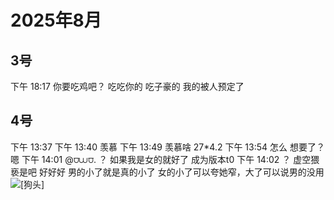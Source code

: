 # 2025年8月

<script setup lang="ts">
import { QTagColors } from 'fake-qq-ui';

</script>

## 3号

<q-window title="我的世界话题群">
    <q-tip>下午 18:17</q-tip>
    <q-text name="⩌⩊⩌." tag="LV100 群犯人(少女控" :tag-color="QTagColors.purple" avatar="https://q2.qlogo.cn/headimg_dl?dst_uin=2944162986&spec=100">你要吃鸡吧？</q-text>
    <q-text name="重奏六弦" tag="LV100 花飞" :tag-color="QTagColors.blue" avatar="https://q2.qlogo.cn/headimg_dl?dst_uin=488741813&spec=100">吃吃你的</q-text>
    <q-text name="⩌⩊⩌." tag="LV100 群犯人(少女控" :tag-color="QTagColors.purple" avatar="https://q2.qlogo.cn/headimg_dl?dst_uin=2944162986&spec=100">吃子豪的</q-text>
    <q-text name="⩌⩊⩌." tag="LV100 群犯人(少女控" :tag-color="QTagColors.purple" avatar="https://q2.qlogo.cn/headimg_dl?dst_uin=2944162986&spec=100">我的被人预定了</q-text>

</q-window>

## 4号

<q-window title="我的世界话题群">
    <q-tip>下午 13:37</q-tip>
    <q-image name="重奏六弦" tag="LV100 花飞" :tag-color="QTagColors.blue" avatar="https://q2.qlogo.cn/headimg_dl?dst_uin=488741813&spec=100" src="/img/2025-8-4-1.jfif"></q-image>
    <q-tip>下午 13:40</q-tip>
    <q-text name="无奈的系统君" tag="LV70 白丝控" :tag-color="QTagColors.purple" avatar="https://q2.qlogo.cn/headimg_dl?dst_uin=1592417016&spec=100">羡慕</q-text>
    <q-tip>下午 13:49</q-tip>
    <q-text name="⩌⩊⩌." tag="LV100 群犯人(少女控" :tag-color="QTagColors.purple" avatar="https://q2.qlogo.cn/headimg_dl?dst_uin=2944162986&spec=100">羡慕啥</q-text>
    <q-text name="无奈的系统君" tag="LV70 白丝控" :tag-color="QTagColors.purple" avatar="https://q2.qlogo.cn/headimg_dl?dst_uin=1592417016&spec=100">27*4.2</q-text>
    <q-tip>下午 13:54</q-tip>
    <q-text name="⩌⩊⩌." tag="LV100 群犯人(少女控" :tag-color="QTagColors.purple" avatar="https://q2.qlogo.cn/headimg_dl?dst_uin=2944162986&spec=100">怎么</q-text>
    <q-text name="⩌⩊⩌." tag="LV100 群犯人(少女控" :tag-color="QTagColors.purple" avatar="https://q2.qlogo.cn/headimg_dl?dst_uin=2944162986&spec=100">想要了？</q-text>
    <q-text name="#️" tag="LV62 白丝足控" :tag-color="QTagColors.purple" avatar="https://q2.qlogo.cn/headimg_dl?dst_uin=3314518364&spec=100">嗯</q-text>
    <q-tip>下午 14:01</q-tip>
    <q-reply target="⩌⩊⩌." replyText="想要了？" name="无奈的系统君" tag="LV70 白丝控" :tag-color="QTagColors.purple" avatar="https://q2.qlogo.cn/headimg_dl?dst_uin=1592417016&spec=100"><a at>@⩌⩊⩌.</a> ？</q-reply>
    <q-text name="无奈的系统君" tag="LV70 白丝控" :tag-color="QTagColors.purple" avatar="https://q2.qlogo.cn/headimg_dl?dst_uin=1592417016&spec=100">如果我是女的就好了</q-text>
    <q-text name="无奈的系统君" tag="LV70 白丝控" :tag-color="QTagColors.purple" avatar="https://q2.qlogo.cn/headimg_dl?dst_uin=1592417016&spec=100">成为版本t0</q-text>
    <q-tip>下午 14:02</q-tip>
    <q-text name="⩌⩊⩌." tag="LV100 群犯人(少女控" :tag-color="QTagColors.purple" avatar="https://q2.qlogo.cn/headimg_dl?dst_uin=2944162986&spec=100">？</q-text>
    <q-text name="⩌⩊⩌." tag="LV100 群犯人(少女控" :tag-color="QTagColors.purple" avatar="https://q2.qlogo.cn/headimg_dl?dst_uin=2944162986&spec=100">虚空猥亵是吧</q-text>
    <q-text name="⩌⩊⩌." tag="LV100 群犯人(少女控" :tag-color="QTagColors.purple" avatar="https://q2.qlogo.cn/headimg_dl?dst_uin=2944162986&spec=100">好好好</q-text>
    <q-text name="无奈的系统君" tag="LV70 白丝控" :tag-color="QTagColors.purple" avatar="https://q2.qlogo.cn/headimg_dl?dst_uin=1592417016&spec=100">男的小了就是真的小了</q-text>
    <q-text name="无奈的系统君" tag="LV70 白丝控" :tag-color="QTagColors.purple" avatar="https://q2.qlogo.cn/headimg_dl?dst_uin=1592417016&spec=100">女的小了可以夸她窄，大了可以说男的没用</q-text>
    <q-text name="无奈的系统君" tag="LV70 白丝控" :tag-color="QTagColors.purple" avatar="https://q2.qlogo.cn/headimg_dl?dst_uin=1592417016&spec=100"><img alt="[狗头]" class="face" src="/img/face/狗头.png"></q-text>

</q-window>